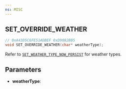 ```yaml
---
ns: MISC
---
```

## SET_OVERRIDE_WEATHER

```c
// 0xA43D5C6FE51ADBEF 0xD9082BB5
void SET_OVERRIDE_WEATHER(char* weatherType);
```

Refer to [`SET_WEATHER_TYPE_NOW_PERSIST`](#_0xED712CA327900C8A) for weather types.

## Parameters
* **weatherType**: 


